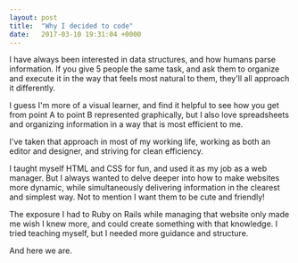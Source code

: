 ```yaml
---
layout: post
title:  "Why I decided to code"
date:   2017-03-10 19:31:04 +0000
---
```



I have always been interested in data structures, and how humans parse information. If you give 5 people the same task, and ask them to organize and execute it in the way that feels most natural to them, they'll all approach it differently.

I guess I'm more of a visual learner, and find it helpful to see how you get from point A to point B represented graphically, but I also love spreadsheets and organizing information in a way that is most efficient to me.

I've taken that approach in most of my working life, working as both an editor and designer, and striving for clean efficiency.

I taught myself HTML and CSS for fun, and used it as my job as a web manager. But I always wanted to delve deeper into how to make websites more dynamic, while simultaneously delivering information in the clearest and simplest way. Not to mention I want them to be cute and friendly!

The exposure I had to Ruby on Rails while managing that website only made me wish I knew more, and could create something with that knowledge. I tried teaching myself, but I needed more guidance and structure.

And here we are.
